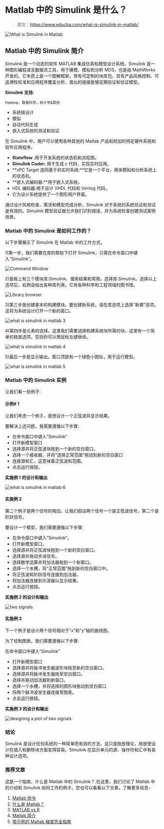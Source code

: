 # Matlab 中的 Simulink 是什么？

> 原文：<https://www.educba.com/what-is-simulink-in-matlab/>

![What is Simulink in Matlab](img/c11edc4c8e330bc23de510cbf0ad49bb.png)



## Matlab 中的 Simulink 简介

Simulink 是一个动态的软件 MATLAB 集成仿真和模型设计系统。Simulink 是一种图形编程语言数据流工具，用于建模、模拟和分析 MDS，也是由 MathWorks 开发的。它本质上是一个图解框架，带有可定制的块库包，具有产品风格控制、可追溯性标准和应用程序覆盖分析，类似的链接能够定期验证和验证模型。

**Simulink 支持:**

<small>Hadoop、数据科学、统计学&其他</small>

*   系统级设计
*   模拟
*   自动代码生成
*   嵌入式系统的测试和验证

在 Simulink 中，用户可以使用各种其他的 Matlab 产品和附加的特定硬件系统和软件应用程序。

*   **Stateflow** :用于开发系统的状态机和流程图。
*   **Simulink Coder:** 用于生成 c 代码，实现实时应用。
*   **xPC Target 连同基于的实时系统:**它是一个平台，用来模拟和分析系统上的状态机。
*   **嵌入式编码器:**用于嵌入式系统。
*   HDL 编码器:用于设计 VHDL 代码和 Verilog 代码。
*   它为设计系统提供了一个图形用户界面。

通过设计风格检查、需求和模型完成分析，Simulink 对于系统的系统验证和测试是有效的。Simulink 模型验证器允许我们识别错误，并为系统检查创建测试案例场景。

### Matlab 中的 Simulink 是如何工作的？

以下步骤展示了 Simulink 在 Matlab 中的工作方式。

1)第一步，我们需要在库的帮助下打开 Simulink，只需在命令窗口中键入“Simulink”。

![Command Window](img/737a07d466e43a2b5f86eaf00d38d204.png)



2)面板上有三个模块库:Simulink、搜索结果和常用。选择库:Simulink。选择以上选项后，右侧会给出各种库列表。它有各种科学和工程领域的图书馆。

![Library browser](img/2a013fc5642c8715f83dd07efdb124c6.png)



3)第三步是创建基本的构建模块。要创建新系统，请在库选项上选择“新建”选项。这将为系统设计打开一个新的窗口。

![what is simulink in matlab 3](img/bdba7696f7597d14a4f9b8b53c3741ea.png)



4)第四步是元素的选择。这里我们需要选择构建系统块所需的块。这里有一个简单的拖放选项，否则你可以用鼠标左键继续。

![what is simulink in matlab 4](img/a60d40a945eec52ff7904c562efd526d.png)



5)最后一步是显示输出。窗口顶部有一个绿色小图标，用于运行模型。

![what is simulink in matlab 5](img/1693a404d16b2fdfd63504b0902e708e.png)



### Matlab 中的 Simulink 实例

让我们看一些例子:

#### 示例# 1

让我们考虑一个例子，我想设计一个正弦波并显示结果。

要解决上述问题，我需要遵循以下步骤:

*   在命令窗口中键入“Simulink”
*   打开新模型窗口
*   选择源并将正弦波块拖到一个新的空白窗口。
*   选择一个接收器，并将“选择正常范围”拖动到新的空白窗口
*   连接源和汇，这意味着正弦波和范围。
*   点击运行按钮。

**实施例 1 的设计和输出**

![what is simulink in matlab 6](img/790bd44739eb40003680aae511e61300.png)



#### 实施例 2

第二个例子是两个信号的相加，让我们假设两个信号一个是正弦波信号，第二个是阶跃信号。

要设计一个模型，我们需要遵循以下步骤:

*   在命令窗口中键入“Simulink”。
*   打开新模型窗口。
*   选择源并将正弦波块拖到一个新的空白窗口。
*   选择源并拖动步进信号。
*   选择数学运算并将加法器拖到一个新窗口。
*   选择一个水槽，将“正常范围”拖到新的空白窗口中。
*   将正弦波和阶跃信号连接到加法器。
*   将加法器连接到示波器以显示结果。
*   点击运行按钮。

**实施例 2 的设计和输出**

![two signals](img/0cf8866971d1fd46c54e679d7e935e97.png)



#### 实施例 3

下一个例子是设计两个信号相对于“x”和“y”轴的曲线图。

为了绘制图表，我们需要遵循以下步骤:

在命令窗口中键入“Simulink”

*   打开新模型窗口
*   选择源并将脉冲发生器波形块拖至新的空白窗口。
*   选择源并将脉冲发生器拖至空白窗口。
*   选择并拖动加法器到新窗口。
*   选择一个水槽，并将选择的图形块拖动到空白窗口
*   将两个脉冲波发生器连接至图表。
*   点击运行按钮。

**实施例 3 的设计和输出**

![designing a plot of two signals](img/ffd2c111549cd25d758e08c5cecdbb63.png)



### 结论

Simulink 是设计任何系统的一种简单而有效的方法。这只是拖放理论，拖放使设计在插入和删除块方面变得容易。Simulink 在显示单元的源、操作符和汇中有各种设计选项。

### 推荐文章

这是一个指南，什么是 Matlab 中的 Simulink？.在这里，我们讨论了 Matlab 中的介绍和 Simulink 如何工作的例子。您也可以看看以下文章，了解更多信息–

1.  [Matlab 命令](https://www.educba.com/matlab-commands/)
2.  [什么是 Matlab？](https://www.educba.com/what-is-matlab/)
3.  [MATLAB vs R](https://www.educba.com/matlab-vs-r/)
4.  [Matlab 简介](https://www.educba.com/introduction-to-matlab/)
5.  [带示例的 Matlab 梯度完全指南](https://www.educba.com/matlab-gradient/)





